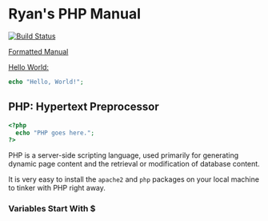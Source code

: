# Ryan's PHP Manual

  [![Build Status](https://travis-ci.org/RyanFleck/Projects.svg?branch=master)](https://travis-ci.org/RyanFleck/Projects)

  [Formatted Manual](https://ryanfleck.github.io/php)
  
[Hello World:](http://www.catb.org/jargon/html/H/hello-world.html)
```php
echo "Hello, World!";
```



## PHP: Hypertext Preprocessor 
```php
<?php
  echo "PHP goes here.";
?>
```
PHP is a server-side scripting language, used primarily for generating dynamic page content and the retrieval or modification of database content. 

It is very easy to install the `apache2` and `php` packages on your local machine to tinker with PHP right away.

### Variables Start With $

